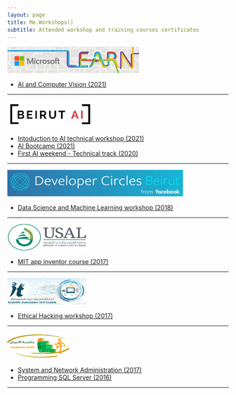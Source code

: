 ```yaml
---
layout: page
title: Me.Workshops()
subtitle: Attended workshop and training courses certificates
---
```


<a href="https://docs.microsoft.com/en-us/learn/"><img src="/assets/img/websites/Microsoft-Learn.jpg" width="300pt" height="60pt" /></a>

- [AI and Computer Vision (2021)](/assets/certificate/Microsoft_AI.png)

------------------------------------

<a href="https://beirutai.org/"><img src="/assets/img/websites/beirutai.jpg" width="200pt" height="60pt" /></a>

- [Intoduction to AI technical workshop (2021)](/assets/certificate/IntrotoAI.png)
- [AI Bootcamp (2021)](/assets/certificate/AiBootcamp.png)
- [First AI weekend - Technical track (2020)](/assets/certificate/AiWeekend.png)

--------------------------------

<a href="https://www.facebook.com/groups/DevCBeirut/"><img src="/assets/img/websites/DevCBeirut.jpg" width="400pt" height="60pt" /></a>

- [Data Science and Machine Learning workshop (2018)](/assets/certificate/Data%20Science%20and%20Machine%20Learning.jpg)

--------------------------------

<a href="https://www.usal.edu.lb"><img src="/assets/img/websites/usal.png" width="180pt" height="60pt" /></a>

- [MIT app inventor course (2017)](/assets/certificate/Mobile%20Application%20Course.jpg)

--------------------------------

<a href="https://www.facebook.com/SaitExperts"><img src="/assets/img/websites/saite.jpg" width="180pt" height="60pt" /></a>

- [Ethical Hacking workshop (2017)](/assets/certificate/Ethical%20Hacking.jpg)


--------------------------------

<a href="https://www.facebook.com/BBMC.VPTQ"><img src="/assets/img/websites/Incubator craft.png" width="140pt" height="60pt" /></a>

- [System and Network Administration (2017)](/assets/certificate/System%20And%20Network%20Administration.jpg)
- [Programming SQL Server (2016)](/assets/certificate/Programming%20SQL%20Server.jpg)

--------------------------------
